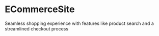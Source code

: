 # ECommerceSite
Seamless shopping experience with features like product search and a streamlined checkout process
